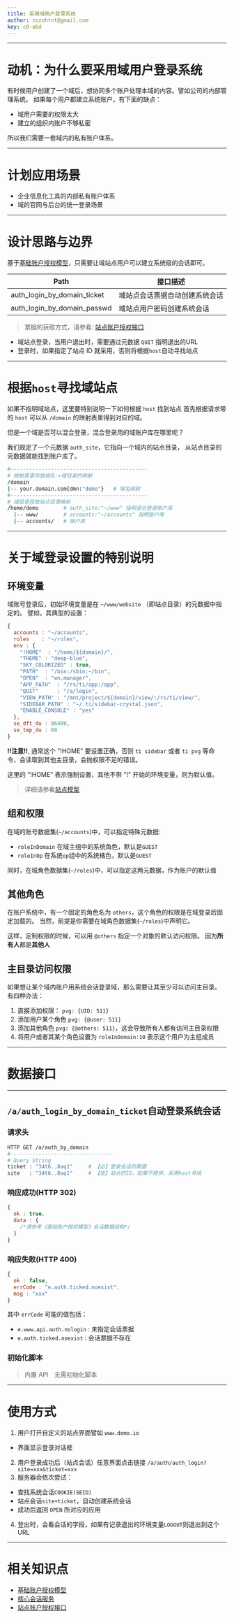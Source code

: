 ```yaml
---
title: 采用域用户登录系统
author: zozohtnt@gmail.com
key: c0-abd
---
```


--------------------------------------
# 动机：为什么要采用域用户登录系统

有时候用户创建了一个域后，想协同多个账户处理本域的内容。譬如公司的内部管理系统。
如果每个用户都建立系统账户，有下面的缺点：

- 域用户需要的权限太大
- 建立的组织内账户不够私密

所以我们需要一套域内的私有账户体系。

--------------------------------------
# 计划应用场景

- 企业信息化工具的内部私有账户体系
- 域的官网与后台的统一登录场景

--------------------------------------
# 设计思路与边界

基于[基础账户授权模型][c0-bam]，只需要让域站点用户可以建立系统级的会话即可。

 Path                        | 接口描述
-----------------------------|-----------------------
 auth_login_by_domain_ticket | 域站点会话票据自动创建系统会话
 auth_login_by_domain_passwd | 域站点用户密码创建系统会话

> 票据的获取方式，请参看: [站点账户授权接口][w0-saa]

- 域站点登录，当用户退出时，需要通过元数据 `QUIT` 指明退出的URL
- 登录时，如果指定了站点 ID 就采用，否则将根据`host`自动寻找站点

--------------------------------------
# 根据`host`寻找域站点

如果不指明域站点，这里要特别说明一下如何根据 `host` 找到站点
首先根据请求带的 `host` 可以从 `/domain` 的映射表里得到对应的域。

但是一个域是否可以混合登录，混合登录用的域账户库在哪里呢？

我们规定了一个元数据 `auth_site`，它指向一个域内的站点目录，
从站点目录的元数据就能找到账户库了。

```bash
#--------------------------------------------
# 映射表里存放域名->域目录的映射
/domain
|-- your.domain.com{dmn:"demo"}   # 域名映射
#--------------------------------------------
# 域目录存放站点目录映射
/home/demo        # auth_site:"~/www" 指明混合登录账户库
  |-- www/        # accounts:"~/accounts" 指明账户库
  |-- accounts/   # 账户库
```

--------------------------------------
# 关于域登录设置的特别说明

## 环境变量

域账号登录后，初始环境变量是在 `~/www/website` （即站点目录）的元数据中指定的。
譬如，其典型的设置：

```js
{
  accounts : "~/accounts",
  roles    : "~/roles",
  env : {
    "!HOME"  : "/home/${domain}/",
    "THEME" : "deep-blue",
    "SKY_COLORIZED" : true,
    "PATH"  : "/bin:/sbin:~/bin",
    "OPEN"  : "wn.manager",
    "APP_PATH"  : "/rs/ti/app:/app",
    "QUIT"      : "/a/login",
    "VIEW_PATH" : "/mnt/project/${domain}/view/:/rs/ti/view/",
    "SIDEBAR_PATH" : "~/.ti/sidebar-crystal.json",
    "ENABLE_CONSOLE" : "yes"
  },
  se_dft_du : 86400,
  se_tmp_du : 60
}
```

**!!注意!!**, 通常这个 "!HOME" 要设置正确，否则 `ti sidebar` 或者 `ti pvg` 等命令，会读取到其他主目录，会抛权限不足的错误。

这里的 "!HOME" 表示强制设置，其他不带 "!" 开始的环境变量，则为默认值。

> 详细请参看[站点模型][w0-site]

## 组和权限

在域的账号数据集(`~/accounts`)中，可以指定特殊元数据:

- `roleInDomain` 在域主组中的系统角色，默认是`GUEST`
- `roleInOp` 在系统`op`组中的系统橘色，默认是`GUEST`

同时，在域角色数据集(`~/roles`)中，可以指定这两元数据，作为账户的默认值

## 其他角色

在账户系统中，有一个固定的角色名为 `others`，这个角色的权限是在域登录后固定加载的。
当然，前提是你需要在域角色数据集(`~/roles`)中声明它。

这样，定制权限的时候，可以用 `@others` 指定一个对象的默认访问权限。
因为**所有人**都是**其他人**

## 主目录访问权限

如果想让某个域内账户用系统会话登录域，那么需要让其至少可以访问主目录。
有四种办法：

1. 直接添加权限： `pvg: {UID: 511}`
2. 添加用户某个角色 `pvg: {@user: 511}`
3. 添加其他角色 `pvg: {@others: 511}`，这会导致所有人都有访问主目录权限
4. 将用户或者其某个角色设置为 `roleInDomain:10` 表示这个用户为主组成员

--------------------------------------
# 数据接口

--------------------------------------
## `/a/auth_login_by_domain_ticket`自动登录系统会话

### 请求头

```bash
HTTP GET /a/auth_by_domain
#---------------------------------
# Query String
ticket : "34t6..8aq1"     # 【必】登录会话的票据
site   : "34t6..8aq1"     # 【选】站点的ID，如果不提供，采用host寻找
```

### 响应成功(HTTP 302)

```js
{
  ok : true,
  data : {
    /*请参考《基础账户授权模型》会话数据结构*/
  }
}
```

### 响应失败(HTTP 400)

```js
{
  ok : false,
  errCode : "e.auth.ticked.noexist",
  msg : "xxx"
}
```
其中 `errCode` 可能的值包括：

- `e.www.api.auth.nologin` : 未指定会话票据
- `e.auth.ticked.noexist` : 会话票据不存在


### 初始化脚本

> 内置 API　无需初始化脚本

--------------------------------------
# 使用方式

1. 用户打开自定义的站点界面譬如 `www.demo.io` 
  + 界面显示登录对话框
2. 用户登录成功后（站点会话）任意界面点击链接 `/a/auth/auth_login?site=xxx&ticket=xxx`
3. 服务器会依次尝试：
  + 查找系统会话`COOKIE(SEID)`
  + 站点会话`site+ticket`，自动创建系统会话
  + 成功后返回 `OPEN` 所对应的应用
4. 登出时，会看会话的字段，如果有记录退出的环境变量`LOGOUT`则退出到这个 URL

--------------------------------------
# 相关知识点

- [基础账户授权模型][c0-bam]
- [核心会话服务][c0-css]
- [站点账户授权接口][w0-saa]

[c0-bam]: ../core-l0/c0-baice-auth-model.md
[c0-css]: ../core-l0/c0-core-session-service.md
[w0-site]: ../webs-l0/w0-site.md
[w0-saa]: ../webs-l0/w0-site-auth-api.md
